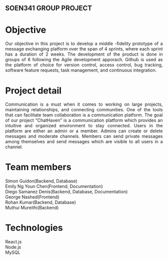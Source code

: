 ## SOEN341 GROUP PROJECT

# Objective
<p align="justify">
Our objective in this project is to develop a middle -fidelity prototype of a message exchanging platform over the span of 4 sprints, where each sprint has a duration of 2 weeks. The development of the product is done in groups of 6 following the Agile development apporach. Github is used as the platform of choice for version control, access control, bug tracking, software feature requests, task management, and continuous integration.
</p>

# Project detail
<p align="justify">
Communication is a must when it comes to working on large projects, maintaining relationships, and connecting communities. One of the tools that can facilitate team collaboration is a communication platform. The goal of our project “ChatHaven” is a communication platform which provides an intuitive and organized environment to stay connected. Users in the platform are either an admin or a member. Admins can create or delete messages and moderate channels. Members can send private messages among themselves and send messages which are visible to all users in a channel. 
</p>

# Team members
Simon Guidon(Backend, Database)  
Emily Ng Youn Chen(Frontend, Documentation)  
Diego Samanez Denis(Backend, Database, Documentation)  
George Nashed(Frontend)  
Rohan Kumar(Backend, Database)  
Muthui Mureithi(Backend)  

# Technologies
React.js  
Node.js  
MySQL  
